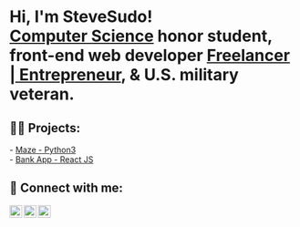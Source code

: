 <h1>Hi, I'm SteveSudo! <br/><a href="https://www.linkedin.com/in/steven-povia/">Computer Science</a> honor student, front-end web developer <a href="https://stevenpovia.com/">Freelancer | Entrepreneur</a>, & U.S. military veteran.</h1>

<h2>👨‍💻 Projects:</h2>
- <a href="https://github.com/SteveSudo/maze-pathfinder.py">Maze - Python3</a><br/>
- <a href="https://github.com/SteveSudo/modern_bank_app">Bank App - React JS</a><br/>

<h2> 🤳 Connect with me:</h2>

[<img align="left" alt="StevenPovia | LinkedIn" width="22px" src="https://cdn.jsdelivr.net/npm/simple-icons@v3/icons/linkedin.svg" />][linkedin]
[<img align="left" alt="StevenPovia | Twitter" width="22px" src="https://cdn.jsdelivr.net/npm/simple-icons@v3/icons/twitter.svg" />][twitter]
[<img align="left" alt="StevenPovia | Instagram" width="22px" src="https://cdn.jsdelivr.net/npm/simple-icons@v3/icons/instagram.svg" />][instagram]

[linkedin]: https://www.linkedin.com/in/steven-povia/
[twitter]: https://twitter.com/SteveSudo
[instagram]: https://www.instagram.com/_stevenpovia/

<!--
**SteveSudo/SteveSudo** is a ✨ _special_ ✨ repository because its `README.md` (this file) appears on your GitHub profile.

Here are some ideas to get you started:

- 🔭 I’m currently working on ...
- 🌱 I’m currently learning ...
- 👯 I’m looking to collaborate on ...
- 🤔 I’m looking for help with ...
- 💬 Ask me about ...
- 📫 How to reach me: ...
- 😄 Pronouns: ...
- ⚡ Fun fact: ...
-->

